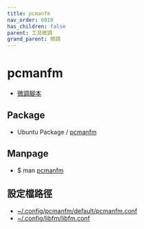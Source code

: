 ```yaml
---
title: pcmanfm
nav_order: 6010
has_children: false
parent: 工具微調
grand_parent: 微調
---
```



# pcmanfm

* [微調腳本](https://github.com/samwhelp/note-about-ubuntu/tree/gh-pages/_demo/adjustment/tool/pcmanfm)


## Package

* Ubuntu Package / [pcmanfm](https://packages.ubuntu.com/jammy/pcmanfm)


## Manpage

* $ man [pcmanfm](http://manpages.ubuntu.com/manpages/jammy/en/man1/pcmanfm.1.html)


## 設定檔路徑

* [~/.config/pcmanfm/default/pcmanfm.conf](https://github.com/samwhelp/note-about-ubuntu/blob/gh-pages/_demo/adjustment/tool/pcmanfm/config/pcmanfm/default/pcmanfm.conf)
* [~/.config/libfm/libfm.conf](https://github.com/samwhelp/note-about-ubuntu/blob/gh-pages/_demo/adjustment/tool/pcmanfm/config/libfm/libfm.conf)


